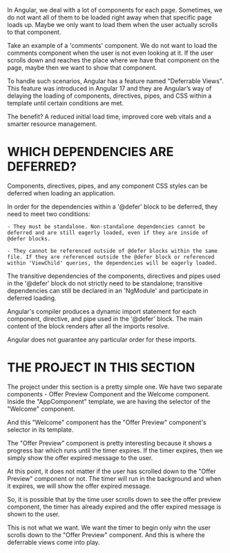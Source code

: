 In Angular, we deal with a lot of components for each page. Sometimes, we do not want all of them to be loaded right away when that specific page loads up. Maybe we only want to load them when the user actually scrolls to that component.

Take an example of a 'comments' component. We do not want to load the comments component when the user is not even looking at it. If the user scrolls down and reaches the place where we have that component on the page, maybe then we want to show that component.

To handle such scenarios, Angular has a feature named "Deferrable Views". This feature was introduced in Angular 17 and they are Angular’s way of delaying the loading of components, directives, pipes, and CSS within a template until certain conditions are met.

The benefit? A reduced initial load time, improved core web vitals and a smarter resource management.

# WHICH DEPENDENCIES ARE DEFERRED?

Components, directives, pipes, and any component CSS styles can be deferred when loading an application.

In order for the dependencies within a '@defer' block to be deferred, they need to meet two conditions:

    - They must be standalone. Non-standalone dependencies cannot be deferred and are still eagerly loaded, even if they are inside of @defer blocks.
  
    - They cannot be referenced outside of @defer blocks within the same file. If they are referenced outside the @defer block or referenced within 'ViewChild' queries, the dependencies will be eagerly loaded.

The transitive dependencies of the components, directives and pipes used in the '@defer' block do not strictly need to be standalone; transitive dependencies can still be declared in an 'NgModule' and participate in deferred loading.

Angular's compiler produces a dynamic import statement for each component, directive, and pipe used in the '@defer' block. The main content of the block renders after all the imports resolve. 

Angular does not guarantee any particular order for these imports.

# THE PROJECT IN THIS SECTION

The project under this section is a pretty simple one. We have two separate components - Offer Preview Component and the Welcome component. Inside the "AppComponent" template, we are having the selector of the "Welcome" component.

And this "Welcome" component has the "Offer Preview" component's selector in its template.

The "Offer Preview" component is pretty interesting because it shows a progress bar which runs until the timer expires. If the timer expires, then we simply show the offer expired message to the user.

At this point, it does not matter if the user has scrolled down to the "Offer Preview" component or not. The timer will run in the background and when it expires, we will show the offer expired message.

So, it is possible that by the time user scrolls down to see the offer preview component, the timer has already expired and the offer expired message is shown to the user.

This is not what we want. We want the timer to begin only whn the user scrolls down to the "Offer Preview" component. And this is where the deferrable views come into play.
